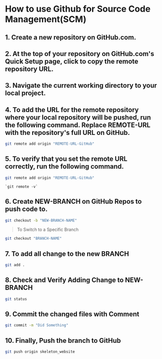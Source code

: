 # How to use Github for Source Code Management(SCM)

## 1. Create a new repository on GitHub.com. 
## 2. At the top of your repository on GitHub.com's Quick Setup page, click  to copy the remote repository URL.
## 3. Navigate the current working directory to your local project.
## 4. To add the URL for the remote repository where your local repository will be pushed, run the following command. Replace REMOTE-URL with the repository's full URL on GitHub.
```bash
git remote add origin "REMOTE-URL-GitHub"
```
## 5. To verify that you set the remote URL correctly, run the following command.
```bash
git remote add origin "REMOTE-URL-GitHub"
```
    `git remote -v`

## 6. Create NEW-BRANCH on GitHub Repos to push code to.
```bash
git checkout -b "NEW-BRANCH-NAME"
```

> To Switch to a Specific Branch
```bash
git checkout "BRANCH-NAME"
```

## 7. To add all change to the new BRANCH
```bash
git add .
```


## 8. Check and Verify Adding Change to NEW-BRANCH
```bash
git status
```


## 9. Commit the changed files with Comment
```bash
git commit -m "Did Something"
```


## 10. Finally, Push the branch to GitHub
```bash
git push origin skeleton_website
```

